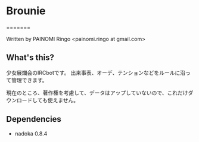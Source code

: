 # Brounie
=======

Written by PAINOMI Ringo <painomi.ringo at gmail.com>

## What's this?

少女展爛会のIRCbotです。
出来事表、オーデ、テンションなどをルールに沿って管理できます。

現在のところ、著作権を考慮して、データはアップしていないので、これだけダウンロードしても使えません。

## Dependencies
- nadoka 0.8.4

